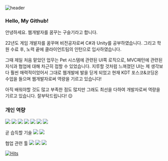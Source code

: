 ![header](https://capsule-render.vercel.app/api?type=waving&color=auto&height=200&section=header&text=Seulgi's&nbsp;Profile&fontSize=60&animation=fadeIn&fontColor=323931&fontAlignY=38)
### Hello, My Github! 
안녕하세요. 웹개발자를 꿈꾸는 구슬기라고 합니다.

22년도 게임 개발자를 꿈꾸며 비전공자로써 C#과 Unity를 공부하였습니다. 그리고 학원 수료 후, 노력 끝에 클라이언트팀의 인턴으로 입사하였습니다.

그때 제일 처음 맡았던 업무는 Pet 시스템에 관련된 UI쪽 로직으로, MVC패턴에 관련된 지식과 협업에 대해 차근히 접할 수 있었습니다. 지루할 것처럼 느껴졌던 UI는 제 생각보다 훨씬 매력적이었어서 그대로 웹개발에 발을 딛게 되었고 현재 KDT 포스코&코딩온 수업을 들으며 웹개발자로써 역량을 기르고 있습니다!


아직 배워야할 것도 많고 부족한 점도 많지만 그래도 최선을 다하여 개발자로써 역량을 기르고 있습니다. 
잘부탁드립니다! 😌


### 개인 역량
![](https://img.shields.io/badge/HTML5-E34F26?style=flat-square&logo=HTML5&logoColor=white)
![](https://img.shields.io/badge/CSS3-1572B6?style=flat-square&logo=CSS3&logoColor=white)
![](https://img.shields.io/badge/Javascript-F7DF1E?style=flat-square&logo=JavaScript&logoColor=black)
![](https://img.shields.io/badge/C&nbsp;Sharp-3f0097?style=flat-square&logo=CSharp&logoColor=white)
![](https://img.shields.io/badge/Unity-000?style=flat-square&logo=Unity&logoColor=white)
![](https://img.shields.io/badge/Photoshop-31A8FF?style=flat-square&logo=AdobePhotoshop&logoColor=white)
![](https://img.shields.io/badge/Illustrator-FF9A00?style=flat-square&logo=AdobeIllustrator&logoColor=white)

곧 습득할 기술  ![](https://img.shields.io/badge/React-61DAFB?style=flat-square&logo=React&logoColor=black)
![](https://img.shields.io/badge/Node.js-69cf00?style=flat-square&logo=Node.js&logoColor=white)

협업 관련 툴  ![](https://img.shields.io/badge/Git-F05032?style=flat-square&logo=Git&logoColor=white)
![](https://img.shields.io/badge/GitHub-181717?style=flat-square&logo=Github&logoColor=white)
![](https://img.shields.io/badge/Sourcetree-0052CC?style=flat-square&logo=Sourcetree&logoColor=white)





[![Hits](https://hits.seeyoufarm.com/api/count/incr/badge.svg?url=https%3A%2F%2Fgithub.com%2Fguseulgi%2Fguseulgi&count_bg=%2375D82A&title_bg=%23636363&icon=github.svg&icon_color=%23FFFFFF&title=Customers&edge_flat=true)](https://hits.seeyoufarm.com)
